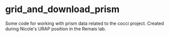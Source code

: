 # grid_and_download_prism

Some code for working with prism data related to the cocci project.
Created during Nicole's URAP position in the Remais lab. 